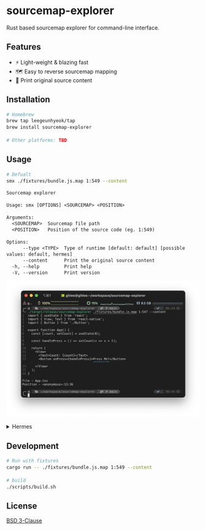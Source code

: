 # sourcemap-explorer

Rust based sourcemap explorer for command-line interface.

## Features

- ⚡️ Light-weight & blazing fast
- 🗺️ Easy to reverse sourcemap mapping
- 🌱 Print original source content

## Installation

```bash
# Homebrew
brew tap leegeunhyeok/tap
brew install sourcemap-explorer

# Other platforms: TBD
```

## Usage

```bash
# Defualt
smx ./fixtures/bundle.js.map 1:549 --content
```

```
Sourcemap explorer

Usage: smx [OPTIONS] <SOURCEMAP> <POSITION>

Arguments:
  <SOURCEMAP>  Sourcemap file path
  <POSITION>   Position of the source code (eg. 1:549)

Options:
      --type <TYPE>  Type of runtime [default: default] [possible values: default, hermes]
      --content      Print the original source content
  -h, --help         Print help
  -V, --version      Print version
```

![preview](image.png)

<details>
<summary>Hermes</summary>

```bash
./hermesc fixtures/bundle.hbc
```

```
Uncaught Error: Dynamic require of "react" is not supported
    at anonymous (address at bundle.hbc:1:233)
    at proxy trap (native)
    at anonymous (address at bundle.hbc:1:38)
    at global (address at bundle.hbc:1:9)
```

```bash
smx ./fixtures/bundle.hbc.map 1:233 --type hermes --content

# File - bundle.js
# Position - <anonymous>:11:15
```

```js
// `<anonymous>:11:15` in bundle.js
throw Error('Dynamic require of "' + x + '" is not supported');
```

</details>

## Development

```bash
# Run with fixtures
cargo run -- ./fixtures/bundle.js.map 1:549 --content

# build
./scripts/build.sh
```

## License

[BSD 3-Clause](./LICENSE)
